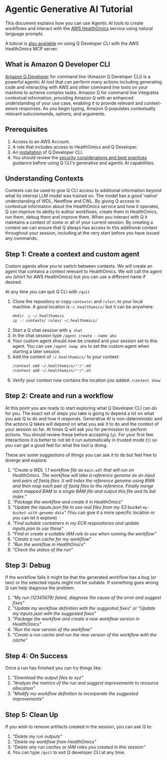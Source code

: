 # Agentic Generative AI Tutorial

This document explains how you can use Agentic AI tools to create workflows and interact with the [AWS HealthOmics](https://docs.aws.amazon.com/omics/latest/dev/what-is-healthomics.html) service using natural language prompts.

A tutoral is [also available](README-MCP.md) on using Q Developer CLI with the AWS HealthOmics MCP server.

## What is Amazon Q Developer CLI
[Amazon Q Developer](https://docs.aws.amazon.com/amazonq/latest/qdeveloper-ug/what-is.html) for command line (Amazon Q Developer CLI) is a powerful agentic AI tool that can perform many actions including generating code and interacting with AWS and other command line tools on your machine to acheive complex tasks. Amazon Q for command line integrates contextual information, providing Amazon Q with an enhanced understanding of your use case, enabling it to provide relevant and context-aware responses. As you begin typing, Amazon Q populates contextually relevant subcommands, options, and arguments.

## Prerequisites
1. Access to an AWS Account.
2. A role that includes access to HealthOmics and Q Developer.
3. An [installation](https://docs.aws.amazon.com/amazonq/latest/qdeveloper-ug/command-line-installing.html) of Q Developer CLI.
4. You should review the [security considerations and best practices](https://docs.aws.amazon.com/amazonq/latest/qdeveloper-ug/command-line-chat-security.html) guidance before using Q CLI's generative and agentic AI capabilities.

## Understanding Contexts
Contexts can be used to give Q CLI access to additional information beyond what its internal LLM model was trained on. The model has a good 'native' understanding of WDL, Nextflow and CWL. By giving Q access to contextual information about the HealthOmics service and how it operates, Q can improve its ability to author workflows, create them in HealthOmics, run them, debug them and improve them. When you interact with Q it maintains a context of some or all of your current session. By creating a context we can ensure that Q always has access to this additional context throughout your session, including at the very start before you have issued any commands.

## Step 1: Create a context and custom agent
Custom agents allow you to switch between contexts. We will create an agent that contains a context relevant to HealthOmics. We will call the agent `aho` (short for AWS HealthOmics) but you can use a different name if desired.

At any time you can quit Q CLI with `/quit`

1. Clone the repository or copy `contexts\` and `rules\` to your local machine. A good location is `~/.healthomics/` but it can be anywhere.
   ```bash
   mkdir -p ~/.healthomics
   cp -r contexts/ rules/ ~/.healthomics/
   ```
2. Start a Q chat session with `q chat`
3. In the chat session type `/agent create --name aho`
4. Your custom agent should now be created and your session set to this agent. You can use `/agent swap aho` to set the custom agent when starting a later session.
5. Add the content of `~/.healthomics/` to your context:
      ```bash
      /context add ~/.healthomics/**/*.md
      /context add ~/.healthomics/**/*.sh
      ```
7. Verify your context now contains the location you added: `/context show`


## Step 2: Create and run a workflow
At this point you are ready to start exploring what Q Developer CLI can do for you. The exact set of steps you take is going to depend a lot on what you ask Q to do and how it responds. Generative AI is non-deterministic and the actions Q takes will depend on what you ask it to do and the context of your session so far. At times Q will ask you for permission to perform actions. You should review these before accepting (`y`). For your first few interactions it is better to not let it run automatically in trusted mode (`t`) so you can get a good feel for what the tool is doing.

These are some suggestions of things you can ask it to do but feel free to diverge and explore:
1. *"Create a WDL 1.1 workflow file as `main.wdl` that will run on HealthOmics. The workflow will take a reference genome as an input and pairs of fastq files. It will index the reference genome using BWA and then map each pair of fastq files to the reference. Finally merge each mapped BAM to a single BAM file and output this file and its bai index."*
2. *"Package the workflow and create it in HealthOmics"*
3. *"Update the inputs.json file to use real files from my S3 bucket `my-bucket-with-genome-data`"* (You can give it a more specific location or you can let it explore)
4. *"Find suitable containers in my ECR respositories and update inputs.json to use these"*
5. *"Find or create a suitable IAM role to use when running the workflow"*
6. *"Create a run cache for my workflow"*
7. *"Run the workflow in HealthOmics"*
8. *"Check the status of the run"*

## Step 3: Debug
If the workflow fails it might be that the generated workflow has a bug (or two) or the selected inputs might not be suitable. If something goes wrong Q can help diagnose the problem.

1. *"My run (12345678) failed, diagnose the cause of the error and suggest fixes"*
2. *"Update my workflow definition with the suggested fixes" or "Update my inputs.json with the suggested fixes"*
3. *"Package the workflow and create a new workflow version in HealthOmics"*
4. *"Run the new version of the workflow"*
5. *"Create a run cache and run the new version of the workflow with the cache"*

## Step 4: On Success
Once a run has finished you can try things like:

1. *"Download the output files to xyz"*
2. *"Analyze the metrics of the run and suggest improvements to resource allocation"*
3. *"Modify my workflow definition to incorporate the suggested improvements"*

## Step 5: Clean Up
If you wish to remove artifacts created in the session, you can ask Q to:

1. *"Delete my run outputs"*
2. *"Delete my workflow from HealthOmics"*
3. *"Delete any run caches or IAM roles you created in this session"*
4. You can type `/quit` to exit Q developer CLI at any time.

